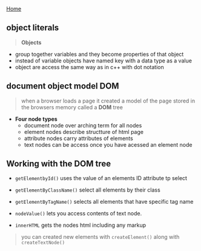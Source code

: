 [Home](README.md)

## object literals 


> **Objects**
- group together variables and they become properties of that object
- instead of variable objects have named key with a data type as a value
- object are access the same way as in c++ with dot notation


## document object model DOM

> when a browser loads a page it created a model of the page stored in the browsers memory called a **DOM** tree

- **Four node types**
  - document node  over arching term for all nodes
  - element nodes describe structture of html page
  - attribute nodes carry attributes of elements
  - text nodes can be access once you have acessed an element node

## Working with the DOM tree

- `getElementbyId()`  uses the value of an elements ID attribute tp select
- `getElementByClassName()` select all elements by their class
- `getElementByTagName()` selects  all elements that have specific tag name


- `nodeValue()` lets you access contents of text node.
- `innerHTML`  gets the nodes html including any markup


> you can created new elements with `createElement()` along with `createTextNode()`

